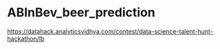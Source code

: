 # ABInBev_beer_prediction
https://datahack.analyticsvidhya.com/contest/data-science-talent-hunt-hackathon/lb
